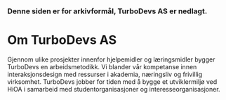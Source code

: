### Denne siden er for arkivformål, TurboDevs AS er nedlagt.

# Om TurboDevs AS

Gjennom ulike prosjekter innenfor hjelpemidler og læringsmidler bygger TurboDevs en arbeidsmetodikk. Vi blander vår kompetanse innen interaksjonsdesign med ressurser i akademia, næringsliv og frivillig virksomhet. TurboDevs jobber for tiden med å bygge et utviklermiljø ved HiOA i samarbeid med studentorganisasjoner og interesseorganisasjoner.
